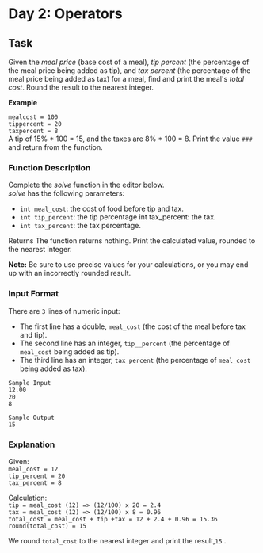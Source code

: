 # Day 2: Operators

## Task

Given the *meal price* (base cost of a meal), *tip percent* (the percentage of the meal price being added as tip), and *tax percent* (the percentage of the meal price being added as tax) for a meal, find and print the meal's *total cost*. Round the result to the nearest integer.

**Example**

`mealcost = 100` <br>
`tippercent = 20`<br>
`taxpercent = 8`<br>
A tip of 15% * 100 = 15, and the taxes are 8% * 100 = 8. Print the value `###` and return from the function.

### Function Description

Complete the *solve* function in the editor below.<br>
*solve* has the following parameters:

- `int meal_cost`: the cost of food before tip and tax.
- `int tip_percent`: the tip percentage int tax_percent: the tax.
- `int tax_percent`: the tax percentage.

Returns The function returns nothing. Print the calculated value, rounded to the nearest integer.

**Note:** Be sure to use precise values for your calculations, or you may end up with an incorrectly rounded result.

### Input Format

There are `3` lines of numeric input:<br>
- The first line has a double, `meal_cost` (the cost of the meal before tax and tip). <br>
- The second line has an integer, `tip__percent` (the percentage of `meal_cost` being added as tip).<br>
- The third line has an integer, `tax_percent` (the percentage of `meal_cost` being added as tax).

```angular2html
Sample Input
12.00
20
8

Sample Output
15
```

### Explanation

Given:<br>
`meal_cost = 12`<br>
`tip_percent = 20`<br>
`tax_percent = 8`

Calculation:<br>
`tip = meal_cost (12) => (12/100) x 20 = 2.4`<br>
`tax = meal_cost (12) => (12/100) x 8 = 0.96`<br>
`total_cost = meal_cost + tip +tax = 12 + 2.4 + 0.96 = 15.36`<br>
`round(total_cost) = 15`

We round `total_cost` to the nearest integer and print the result,`15` .
